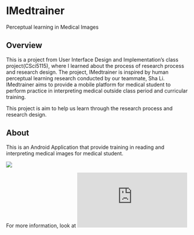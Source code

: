 # IMedtrainer
Perceptual learning in Medical Images

## Overview

This is a project from User Interface Design and Implementation’s class project(CSci5115), where I learned
about the process of research process and research design. The project, IMedtrainer is inspired by human
perceptual learning research conducted by our teammate, Sha Li. IMedtrainer aims to provide a mobile platform
for medical student to perform practice in interpreting medical outside class period and curricular training.

This project is aim to help us learn through the research process and research design.

## About

This is an Android Application that provide training in reading and interpreting medical images for medical
student.

![](https://media.githubusercontent.com/media/clementpeihengtan/clement-tph/gh-pages/assets/article_images/2018-05-02-imedtrainer/Imedtrainer_demo.gif)

For more information, look at ![my blog](http://clementtph.com/mediator/feature/2018/05/02/IMedtrainer.html)
